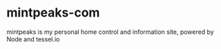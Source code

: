 # mintpeaks-com
mintpeaks is my personal home control and information site, powered by Node and tessel.io
